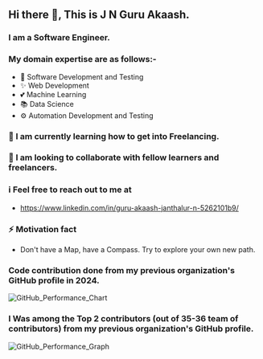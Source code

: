 ## Hi there 👋, This is J N Guru Akaash.

<!--
**guruakaashjn/guruakaashjn** is a ✨ _special_ ✨ repository because its `README.md` (this file) appears on your GitHub profile.
Here are some ideas to get you started:
- 🔭 I’m currently working on ...
- 🌱 I’m currently learning ...
- 👯 I’m looking to collaborate on ...
- 🤔 I’m looking for help with ...
- 💬 Ask me about ...
- 📫 How to reach me: ...
- 😄 Pronouns: ...
- ⚡ Fun fact: ...
-->

### I am a Software Engineer.

### My domain expertise are as follows:-

- 💖 Software Development and Testing
- ✨ Web Development
- 💕 Machine Learning
- 📚 Data Science
- ⚙ Automation Development and Testing

### 🌱 I am currently learning how to get into Freelancing.
### 👯 I am looking to collaborate with fellow learners and freelancers.

### ℹ Feel free to reach out to me at
- https://www.linkedin.com/in/guru-akaash-janthalur-n-5262101b9/

### ⚡ Motivation fact
- Don't have a Map, have a Compass. Try to explore your own new path.

### Code contribution done from my previous organization's GitHub profile in 2024.
![GitHub_Performance_Chart](https://github.com/user-attachments/assets/b3ff6d24-eb4b-4d3b-bd33-21a0d12b1969)

### I Was among the Top 2 contributors (out of 35-36 team of contributors) from my previous organization's GitHub profile.
![GitHub_Performance_Graph](https://github.com/user-attachments/assets/67b59c8b-a469-4676-8df3-7d468aacf2d5)



